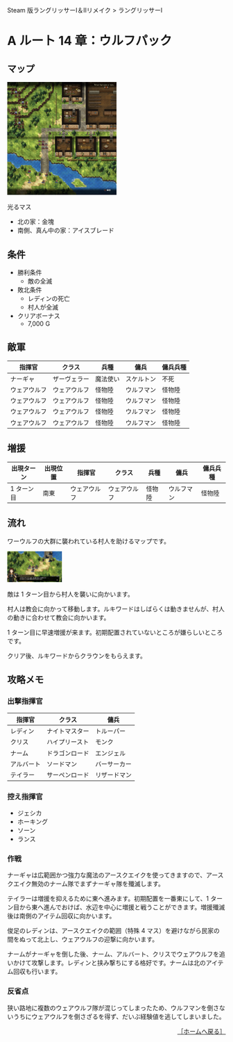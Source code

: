 Steam 版ラングリッサーⅠ＆Ⅱリメイク > ラングリッサーⅠ

# A ルート 14 章：ウルフパック

## マップ

<div>
  <img src="../images/Chapter14A/Map14A.jpg" width="50%">
</div>

光るマス
- 北の家：金塊
- 南側、真ん中の家：アイスブレード

## 条件

- 勝利条件
    - 敵の全滅
- 敗北条件
    - レディンの死亡
    - 村人が全滅
- クリアボーナス
    - 7,000 G

## 敵軍

|指揮官|クラス|兵種|傭兵|傭兵兵種|
|---|---|---|---|---|
|ナーギャ|ザーヴェラー|魔法使い|スケルトン|不死|
|ウェアウルフ|ウェアウルフ|怪物陸|ウルフマン|怪物陸|
|ウェアウルフ|ウェアウルフ|怪物陸|ウルフマン|怪物陸|
|ウェアウルフ|ウェアウルフ|怪物陸|ウルフマン|怪物陸|
|ウェアウルフ|ウェアウルフ|怪物陸|ウルフマン|怪物陸|

## 増援

|出現ターン|出現位置|指揮官|クラス|兵種|傭兵|傭兵兵種|
|---|---|---|---|---|---|---|
|1 ターン目|南東|ウェアウルフ|ウェアウルフ|怪物陸|ウルフマン|怪物陸|

## 流れ

ワーウルフの大群に襲われている村人を助けるマップです。
<div>
  <img src="../images/Chapter14A/Lance.jpg" width="25%">
</div>

敵は 1 ターン目から村人を襲いに向かいます。

村人は教会に向かって移動します。ルキワードはしばらくは動きませんが、村人の動きに合わせて教会に向かいます。

1 ターン目に早速増援が来ます。初期配置されていないところが嫌らしいところです。

クリア後、ルキワードからクラウンをもらえます。

## 攻略メモ

### 出撃指揮官

|指揮官|クラス|傭兵|
|---|---|---|
|レディン|ナイトマスター|トルーパー|
|クリス|ハイプリースト|モンク|
|ナーム|ドラゴンロード|エンジェル|
|アルバート|ソードマン|バーサーカー|
|テイラー|サーペンロード|リザードマン|

### 控え指揮官

- ジェシカ
- ホーキング
- ソーン
- ランス

### 作戦

ナーギャは広範囲かつ強力な魔法のアースクエイクを使ってきますので、アースクエイク無効のナーム隊でまずナーギャ隊を殲滅します。

テイラーは増援を抑えるために東へ進みます。初期配置を一番東にして、1 ターン目から東へ進んでおけば、水辺を中心に増援と戦うことができます。増援殲滅後は南側のアイテム回収に向かいます。

俊足のレディンは、アースクエイクの範囲（特殊 4 マス）を避けながら民家の間をぬって北上し、ウェアウルフの迎撃に向かいます。

ナームがナーギャを倒した後、ナーム、アルバート、クリスでウェアウルフを追いかけて攻撃します。レディンと挟み撃ちにする格好です。ナームは北のアイテム回収も行います。

### 反省点

狭い路地に複数のウェアウルフ隊が混じってしまったため、ウルフマンを倒さないうちにウェアウルフを倒さざるを得ず、だいぶ経験値を逃してしまいました。

<div align="right">
  <a href="../README.md">［ホームへ戻る］</a>
</div>
